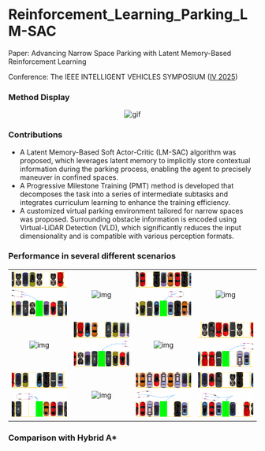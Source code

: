 # Reinforcement_Learning_Parking_LM-SAC
Paper: Advancing Narrow Space Parking with Latent Memory-Based Reinforcement Learning

Conference: The IEEE INTELLIGENT VEHICLES SYMPOSIUM ([IV 2025](https://ieee-iv.org/2025/))

### Method Display

<div align="center">
  <img src="./imgs/Our method.gif" alt="gif" width="450">
</div>

### Contributions
- A Latent Memory-Based Soft Actor-Critic (LM-SAC) algorithm was proposed, which leverages latent memory to implicitly store contextual information during the parking process, enabling the agent to precisely maneuver in confined spaces.
- A Progressive Milestone Training (PMT) method is developed that decomposes the task into a series of intermediate subtasks and integrates curriculum learning to enhance the training efficiency.
- A customized virtual parking environment tailored for narrow spaces was proposed. Surrounding obstacle information is encoded using Virtual-LiDAR Detection (VLD), which significantly reduces the input dimensionality and is compatible with various perception formats.




### Performance in several different scenarios
<table>
  <tr>
    <td align="center"> <img src="./imgs/4.gif" width="200" alt="img"> </td>
    <td align="center"> <img src="./imgs/6.gif" width="200" alt="img"> </td>
    <td align="center"> <img src="./imgs/8.gif" width="200" alt="img"> </td>
    <td align="center"> <img src="./imgs/10.gif" width="200" alt="img"> </td>
  </tr>
  <tr>
    <td align="center"> <img src="./imgs/9.gif" width="200" alt="img"> </td>
    <td align="center"> <img src="./imgs/9_radical.gif" width="200" alt="img"> </td>
    <td align="center"> <img src="./imgs/11.gif" width="200" alt="img"> </td>
    <td align="center"> <img src="./imgs/12.gif" width="200" alt="img"> </td>
  </tr>
  <tr>
    <td align="center"> <img src="./imgs/14.gif" width="200" alt="img"> </td>
    <td align="center"> <img src="./imgs/18.gif" width="200" alt="img"> </td>
    <td align="center"> <img src="./imgs/20.gif" width="200" alt="img"> </td>
    <td align="center"> <img src="./imgs/21.gif" width="200" alt="img"> </td>
  </tr>

</table>


### Comparison with Hybrid A*




